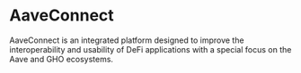 # AaveConnect
AaveConnect is an integrated platform designed to improve the interoperability and usability of DeFi applications with a special focus on the Aave and GHO ecosystems. 
